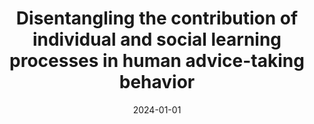 ---
title: "Disentangling the contribution of individual and social learning processes in human advice-taking behavior"
collection: publications
category: manuscripts
permalink: /publications/npj-science-of-learning/
date: 2024-01-01
venue: 'npj Science of Learning'
paperurl: 'https://www.nature.com/articles/s41539-024-00214-0'
citation: 'Pereg, M., Hertz, U., Ben-Artzi, I. et al. (2024) &quot;Disentangling the contribution of individual and social learning processes in human advice-taking behavior.&quot; <i>npj Science of Learning</i>.'
---